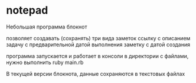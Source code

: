 # notepad

Небольшая программа блокнот

позволяет создавать (сохранять) три вида заметок
ссылку с описанием
задачу с предварительной датой выполнения
заметку с датой создания

программа запускается и работает в консоли
в директории с файлами, нужно выполнить
ruby main.rb

В текущей версии блокнота,
данные сохраняются в текстовых файлах